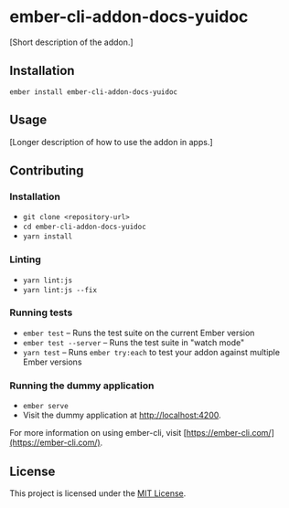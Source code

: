 ember-cli-addon-docs-yuidoc
==============================================================================

[Short description of the addon.]

Installation
------------------------------------------------------------------------------

```
ember install ember-cli-addon-docs-yuidoc
```


Usage
------------------------------------------------------------------------------

[Longer description of how to use the addon in apps.]


Contributing
------------------------------------------------------------------------------

### Installation

* `git clone <repository-url>`
* `cd ember-cli-addon-docs-yuidoc`
* `yarn install`

### Linting

* `yarn lint:js`
* `yarn lint:js --fix`

### Running tests

* `ember test` – Runs the test suite on the current Ember version
* `ember test --server` – Runs the test suite in "watch mode"
* `yarn test` – Runs `ember try:each` to test your addon against multiple Ember versions

### Running the dummy application

* `ember serve`
* Visit the dummy application at [http://localhost:4200](http://localhost:4200).

For more information on using ember-cli, visit [https://ember-cli.com/](https://ember-cli.com/).

License
------------------------------------------------------------------------------

This project is licensed under the [MIT License](LICENSE.md).
